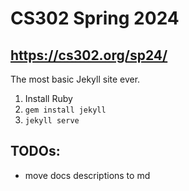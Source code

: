 # CS302 Spring 2024
## https://cs302.org/sp24/

The most basic Jekyll site ever.

1. Install Ruby
2. `gem install jekyll`
3. `jekyll serve`

## TODOs:

* move docs descriptions to md
